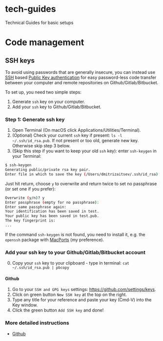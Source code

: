 # tech-guides
Technical Guides for basic setups

# Code management

## SSH keys

To avoid using passwords that are generally insecure, you can instead use [SSH](https://en.wikipedia.org/wiki/Secure_Shell) based [Public Key authentication](https://www.ssh.com/ssh/public-key-authentication) for easy password-less code transfer between your computer and remote repositories on Github/Gitlab/Bitbucket.

To set up, you need two simple steps:
1. Generate `ssh` key on your computer.
2. Add your `ssh` key to Github/Gitlab/Bitbucket.

### Step 1: Generate ssh key

1. Open Terminal (On macOS click Applications/Utilities/Terminal).
2. (Optional) Check your current `ssh` key if present: `ls -l ~/.ssh/id_rsa.pub`. If not present or too old, generate new key. Otherwise skip step 3 below.
3. (Skip this step if you want to keep your old `ssh` key): enter `ssh-keygen` in your Terminal:
```sh
$ ssh-keygen 
Generating public/private rsa key pair.
Enter file in which to save the key (/Users/dmitrizaitsev/.ssh/id_rsa):
```
Just hit return, choose `y` to overwrite and return twice to set no passphrase (or set one if you prefer):
```sh
Overwrite (y/n)? y
Enter passphrase (empty for no passphrase): 
Enter same passphrase again: 
Your identification has been saved in test.
Your public key has been saved in test.pub.
The key fingerprint is:
...
```

If the command `ssh-keygen` is not found, you need to install it, e.g. the `openssh` package with [MacPorts](https://ports.macports.org/port/openssh/summary) (my preference).


### Add your ssh key to your Github/Gitlab/Bitbucket account
0. Copy your `ssh` key to your clipboard - type in terminal: `cat ~/.ssh/id_rsa.pub | pbcopy`

#### Github
1. Go to your `SSH and GPG keys` settings: https://github.com/settings/keys.
2. Click on green button `New SSH key` at the top on the right.
3. Type any title for your reference and paste your key (Cmd-V) into the Key window.
4. Click the green button `Add SSH key` and done!

### More detailed instructions
- [Github](https://help.github.com/en/github/authenticating-to-github/generating-a-new-ssh-key-and-adding-it-to-the-ssh-agent)
